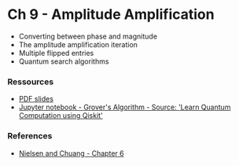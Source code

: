 # Ch 9 - Amplitude Amplification
- Converting between phase and magnitude
- The amplitude amplification iteration
- Multiple flipped entries
- Quantum search algorithms

### Ressources

- [PDF slides](https://github.com/bfedrici-phd/QC-2020-CPE/blob/master/Ch9/Ch9-Amplitude-Amplification.pdf)
- [Jupyter notebook - Grover's Algorithm - Source: 'Learn Quantum Computation using Qiskit'](https://github.com/bfedrici-phd/QC-2020-CPE/blob/master/Ch9/grover.ipynb)

### References
- [Nielsen and Chuang - Chapter 6](http://mmrc.amss.cas.cn/tlb/201702/W020170224608149940643.pdf)
